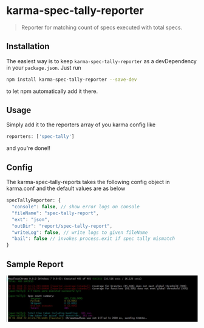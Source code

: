 # karma-spec-tally-reporter

> Reporter for matching count of specs executed with total specs.

## Installation

The easiest way is to keep `karma-spec-tally-reporter` as a devDependency in your `package.json`. Just run

```bash
npm install karma-spec-tally-reporter --save-dev
```

to let npm automatically add it there.

## Usage

Simply add it to the reporters array of you karma config like

```js
reporters: ['spec-tally']
```

and you're done!!

## Config

The karma-spec-tally-reports takes the following config object in karma.conf and the default values are as below

```js
specTallyReporter: {
  "console": false, // show error logs on console
  "fileName": "spec-tally-report",
  "ext": "json",
  "outDir": "report/spec-tally-report",
  "writeLog": false, // write logs to given fileName
  "bail": false // invokes process.exit if spec tally mismatch
}
```

## Sample Report

![This is what the report looks like](sample.jpg?raw=true "Sample Report")
